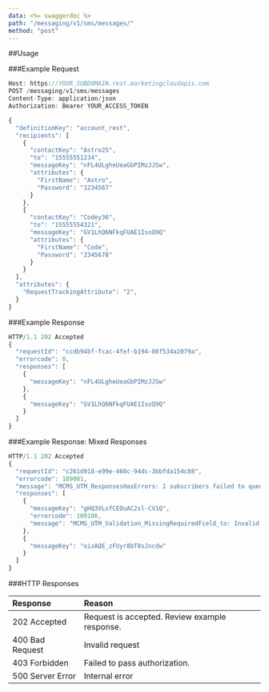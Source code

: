 ```yaml
---
data: <%= swaggerdoc %>
path: "/messaging/v1/sms/messages/"
method: "post"
---
```

##Usage

###Example Request
```js
Host: https://YOUR_SUBDOMAIN.rest.marketingcloudapis.com
POST /messaging/v1/sms/messages
Content-Type: application/json
Authorization: Bearer YOUR_ACCESS_TOKEN

{
  "definitionKey": "account_rest",
  "recipients": [
    {
      "contactKey": "Astro25",
      "to": "15555551234",
      "messageKey": "nFL4ULgheUeaGbPIMzJJSw",
      "attributes": {
        "FirstName": "Astro",
        "Password": "1234567"
      }
    },
    {
      "contactKey": "Codey36",
      "to": "15555554321",
      "messageKey": "GV1LhQ6NFkqFUAE1IsoQ9Q"
      "attributes": {
        "FirstName": "Code",
        "Password": "2345678"
      }
    }
  ],
  "attributes": {
    "RequestTrackingAttribute": "2",
  }
}
```

###Example Response
```js
HTTP/1.1 202 Accepted
{
  "requestId": "ccdb94bf-fcac-4fef-b194-08f534a2079a",
  "errorcode": 0,
  "responses": [
    {
      "messageKey": "nFL4ULgheUeaGbPIMzJJSw"
    },
    {
      "messageKey": "GV1LhQ6NFkqFUAE1IsoQ9Q"
    }
  ]
}
```

###Example Response: Mixed Responses
```js
HTTP/1.1 202 Accepted
{
  "requestId": "c261d918-e99e-460c-94dc-3bbfda154c88",
  "errorcode": 109001,
  "message": "MCMS_UTM_ResponsesHasErrors: 1 subscribers failed to queue out of 2",
  "responses": [
    {
      "messageKey": "gHQ3VLsfCEOuAC2sl-CV1Q",
      "errorcode": 109106,
      "message": "MCMS_UTM_Validation_MissingRequiredField_to: Invalid subscriber"
    },
    {
      "messageKey": "oixAQE_zFUyr8bT8sJncdw"
    }
  ]
}
```

###HTTP Responses
<table class="table table-hover">
<thead align="left">
<tr>
<th>Response</th>
<th>Reason</th>
</tr>
</thead>
<tbody>
<tr>
<td>202 Accepted</td>
<td>Request is accepted. Review example response.</td>
</tr>
<tr>
<td>400 Bad Request</td>
<td>Invalid request</td>
</tr>
<tr>
<td>403 Forbidden</td>
<td>Failed to pass authorization.</td>
</tr>
<tr>
<td>500 Server Error</td>
<td>Internal error</td>
</tr>
</tbody>
</table>

